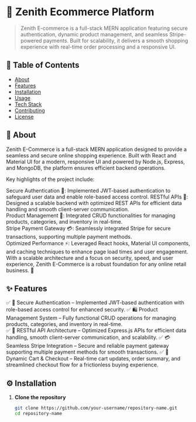 # 🚀 Zenith Ecommerce Platform

> Zenith E-commerce is a full-stack MERN application featuring secure authentication, dynamic product management, and seamless Stripe-powered payments. Built for scalability, it delivers a smooth shopping experience with real-time order processing and a responsive UI.

## 📜 Table of Contents
- [About](#about)
- [Features](#features)
- [Installation](#installation)
- [Usage](#usage)
- [Tech Stack](#tech-stack)
- [Contributing](#contributing)
- [License](#license)

## 📖 About
Zenith E-Commerce is a full-stack MERN application designed to provide a seamless and secure online shopping experience. Built with React and Material UI for a modern, responsive UI and powered by Node.js, Express, and MongoDB, the platform ensures efficient backend operations.

Key highlights of the project include:

Secure Authentication 🔐: Implemented JWT-based authentication to safeguard user data and enable role-based access control. 
RESTful APIs 🚀: Designed a scalable backend with optimized REST APIs for efficient data handling and smooth client-server communication.  
Product Management 🛒: Integrated CRUD functionalities for managing products, categories, and inventory in real-time.  
Stripe Payment Gateway 💳: Seamlessly integrated Stripe for secure transactions, supporting multiple payment methods.  
Optimized Performance ⚡: Leveraged React hooks, Material UI components, and caching techniques to enhance page load times and user engagement.  
With a scalable architecture and a focus on security, speed, and user experience, Zenith E-Commerce is a robust foundation for any online retail business. 🚀  

## ✨ Features
✅ 🔐 Secure Authentication – Implemented JWT-based authentication with role-based access control for enhanced security.
✅ 🛍️ Product Management System – Fully functional CRUD operations for managing products, categories, and inventory in real-time.  
✅ 🔄 RESTful API Architecture – Optimized Express.js APIs for efficient data handling, smooth client-server communication, and scalability.
✅ 💳 Seamless Stripe Integration – Secure and reliable payment gateway supporting multiple payment methods for smooth transactions.
✅ 🛒 Dynamic Cart & Checkout – Real-time cart updates, order summary, and streamlined checkout flow for a frictionless buying experience.

## ⚙️ Installation
1. **Clone the repository**  
   ```sh
   git clone https://github.com/your-username/repository-name.git
   cd repository-name
